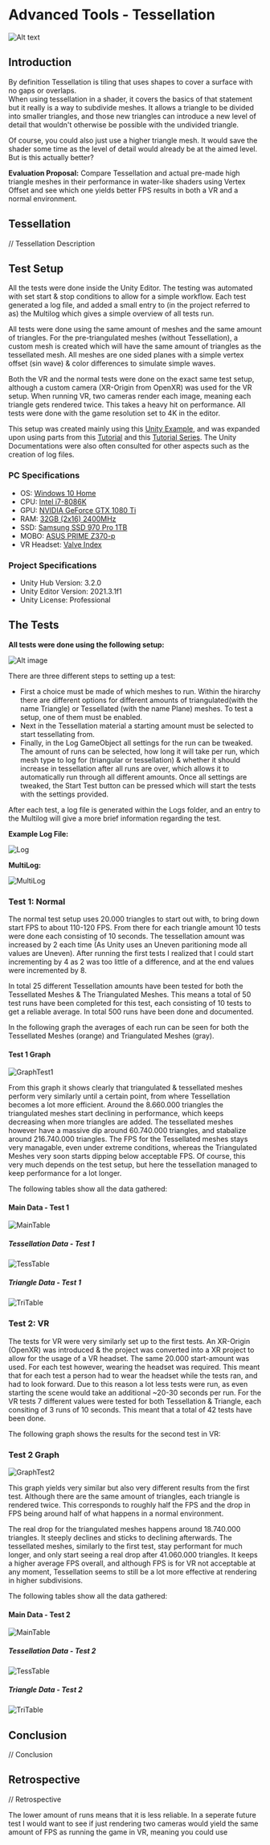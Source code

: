 # Advanced Tools - Tessellation

![Alt text](https://i.ibb.co/58V8ZFp/Water-Shader.png)

## Introduction

By definition Tessellation is tiling that uses shapes to cover a surface with no gaps or overlaps.  
When using tessellation in a shader, it covers the basics of that statement but it really is a way to subdivide meshes.
It allows a triangle to be divided into smaller triangles, and those new triangles can introduce a new level of detail
that wouldn't otherwise be possible with the undivided triangle.

Of course, you could also just use a higher triangle mesh. It would save the shader some time as the level of detail
would already be at the aimed level. But is this actually better?

**Evaluation Proposal:** Compare Tessellation and actual pre-made high triangle meshes in their performance in water-like shaders using Vertex Offset and see which one yields better FPS results in both a VR and a normal environment.

## Tessellation

// Tessellation Description


## Test Setup

All the tests were done inside the Unity Editor. The testing was automated with set start & stop conditions to allow for a simple workflow. Each test generated a log file, and added a small entry to (in the project referred to as) the Multilog which gives a simple overview of all tests run.

All tests were done using the same amount of meshes and the same amount of triangles. For the pre-triangulated meshes (without Tessellation), a custom mesh is created which will have the same amount of triangles as the tessellated mesh. All meshes are one sided planes with a simple vertex offset (sin wave) & color differences to simulate simple waves.

Both the VR and the normal tests were done on the exact same test setup, although a custom camera (XR-Origin from OpenXR) was used for the VR setup. When running VR, two cameras render each image, meaning each triangle gets rendered twice. This takes a heavy hit on performance. All tests were done with the game resolution set to 4K in the editor. 

This setup was created mainly using this [Unity Example](https://docs.unity3d.com/Manual/SL-SurfaceShaderTessellation.html), and was expanded upon using parts from this [Tutorial](https://youtu.be/63ufydgBcIk) and this [Tutorial Series](https://www.youtube.com/watch?v=Sr2KoaKN3mU). The Unity Documentations were also often consulted for other aspects such as the creation of log files. 

### PC Specifications
- OS: [Windows 10 Home](https://www.microsoft.com/en-US/d/windows-10-home/d76qx4bznwk4)
- CPU: [Intel i7-8086K](https://www.intel.com/content/www/us/en/products/sku/148263/intel-core-i78086k-processor-12m-cache-up-to-5-00-ghz/specifications.html)
- GPU: [NVIDIA GeForce GTX 1080 Ti](https://www.nvidia.com/en-us/geforce/products/10series/ultimate-4k/)
- RAM: [32GB (2x16) 2400MHz](https://www.alternate.nl/Corsair/32-GB-DDR4-2400-Kit-werkgeheugen/html/product/1262872)
- SSD: [Samsung SSD 970 Pro 1TB](https://www.amazon.com/Samsung-970-PRO-Internal-MZ-V7P1T0BW/dp/B07BYHGNB5)
- MOBO: [ASUS PRIME Z370-p](https://www.asus.com/us/motherboards-components/motherboards/prime/prime-z390-p/)
- VR Headset: [Valve Index](https://www.valvesoftware.com/en/index)

### Project Specifications
- Unity Hub Version: 3.2.0
- Unity Editor Version: 2021.3.1f1
- Unity License: Professional

## The Tests

**All tests were done using the following setup:**

![Alt image](https://i.ibb.co/HDSzgHx/Unity-Setup.png)

There are three different steps to setting up a test:
- First a choice must be made of which meshes to run. Within the hirarchy there are different options for different amounts of triangulated(with the name Triangle) or Tessellated (with the name Plane) meshes. To test a setup, one of them must be enabled.
- Next in the Tessellation material a starting amount must be selected to start tessellating from.
- Finally, in the Log GameObject all settings for the run can be tweaked. The amount of runs can be selected, how long it will take per run, which mesh type to log for (triangular or tessellation) & whether it should increase in tessellation after all runs are over, which allows it to automatically run through all different amounts. Once all settings are tweaked, the Start Test button can be pressed which will start the tests with the settings provided.

After each test, a log file is generated within the Logs folder, and an entry to the Multilog will give a more brief information regarding the test.

**Example Log File:**

![Log](https://i.ibb.co/qmVLYXT/Log.png)

**MultiLog:**

![MultiLog](https://i.ibb.co/cDwpk1H/Multilog.png)

### Test 1: Normal

The normal test setup uses 20.000 triangles to start out with, to bring down start FPS to about 110-120 FPS. From there for each triangle amount 10 tests were done each consisting of 10 seconds. The tessellation amount was increased by 2 each time (As Unity uses an Uneven paritioning mode all values are Uneven). After running the first tests I realized that I could start incrementing by 4 as 2 was too little of a difference, and at the end values were incremented by 8. 

In total 25 different Tessellation amounts have been tested for both the Tessellated Meshes & The Triangulated Meshes. This means a total of 50 test runs have been completed for this test, each consisting of 10 tests to get a reliable average. In total 500 runs have been done and documented. 

In the following graph the averages of each run can be seen for both the Tessellated Meshes (orange) and Triangulated Meshes (gray).

#### Test 1 Graph
![GraphTest1](https://i.ibb.co/0Bgzj3n/Graph1.png)

From this graph it shows clearly that triangulated & tessellated meshes perform very similarly until a certain point, from where Tessellation becomes a lot more efficient. Around the 8.660.000 triangles the triangulated meshes start declining in performance, which keeps decreasing when more triangles are added. The tessellated meshes however have a massive dip around 60.740.000 triangles, and stabalize around 216.740.000 triangles. The FPS for the Tessellated meshes stays very managable, even under extreme conditions, whereas the Triangulated Meshes very soon starts dipping below acceptable FPS. Of course, this very much depends on the test setup, but here the tessellation managed to keep performance for a lot longer.


The following tables show all the data gathered:

#### Main Data - Test 1

![MainTable](https://i.ibb.co/B3jbLrB/Main-Table.png)

##### Tessellation Data - Test 1

![TessTable](https://i.ibb.co/1dyBngK/Tessellation-Table.png)

##### Triangle Data - Test 1

![TriTable](https://i.ibb.co/tJJTgHv/Triangle-Table.png)

### Test 2: VR

The tests for VR were very similarly set up to the first tests. An XR-Origin (OpenXR) was introduced & the project was converted into a XR project to allow for the usage of a VR headset. The same 20.000 start-amount was used. For each test however, wearing the headset was required. This meant that for each test a person had to wear the headset while the tests ran, and had to look forward. Due to this reason a lot less tests were run, as even starting the scene would take an additional ~20-30 seconds per run. For the VR tests 7 different values were tested for both Tessellation & Triangle, each consiting of 3 runs of 10 seconds. This meant that a total of 42 tests have been done.

The following graph shows the results for the second test in VR:

### Test 2 Graph

![GraphTest2](https://i.ibb.co/QCNdK3v/Graph2.png)

This graph yields very similar but also very different results from the first test. Although there are the same amount of triangles, each triangle is rendered twice. This corresponds to roughly half the FPS and the drop in FPS being around half of what happens in a normal environment.

The real drop for the triangulated meshes happens around 18.740.000 triangles. It steeply declines and sticks to declining afterwards. The tessellated meshes, similarly to the first test, stay performant for much longer, and only start seeing a real drop after 41.060.000 triangles. It keeps a higher average FPS overall, and although FPS is for VR not acceptable at any moment, Tessellation seems to still be a lot more effective at rendering in higher subdivisions.

The following tables show all the data gathered:

#### Main Data - Test 2

![MainTable](https://i.ibb.co/WyHSNLG/Main-Table2.png)

##### Tessellation Data - Test 2

![TessTable](https://i.ibb.co/4gwYVWC/Tess-Table2.png)

##### Triangle Data - Test 2

![TriTable](https://i.ibb.co/r614Y6c/Tri-Table2.png)

## Conclusion

// Conclusion

## Retrospective

// Retrospective

The lower amount of runs means that it is less reliable. In a seperate future test I would want to see if just rendering two cameras would yield the same amount of FPS as running the game in VR, meaning you could use 